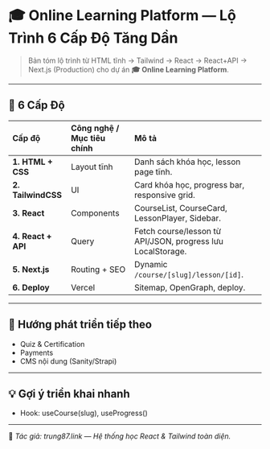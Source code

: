 # 🎓 Online Learning Platform — Lộ Trình 6 Cấp Độ Tăng Dần

> Bản tóm lộ trình từ HTML tĩnh → Tailwind → React → React+API → Next.js (Production) cho dự án **🎓 Online Learning Platform**.

---

## 🧩 6 Cấp Độ

| Cấp độ | Công nghệ / Mục tiêu chính | Mô tả |
| :-- | :-- | :-- |
| **1. HTML + CSS** | Layout tĩnh | Danh sách khóa học, lesson page tĩnh. |
| **2. TailwindCSS** | UI | Card khóa học, progress bar, responsive grid. |
| **3. React** | Components | CourseList, CourseCard, LessonPlayer, Sidebar. |
| **4. React + API** | Query | Fetch course/lesson từ API/JSON, progress lưu LocalStorage. |
| **5. Next.js** | Routing + SEO | Dynamic `/course/[slug]/lesson/[id]`. |
| **6. Deploy** | Vercel | Sitemap, OpenGraph, deploy. |

---

## 🚀 Hướng phát triển tiếp theo

- Quiz & Certification
- Payments
- CMS nội dung (Sanity/Strapi)

---

## 💡 Gợi ý triển khai nhanh

- Hook: useCourse(slug), useProgress()

---

📌 _Tác giả: trung87.link — Hệ thống học React & Tailwind toàn diện._
